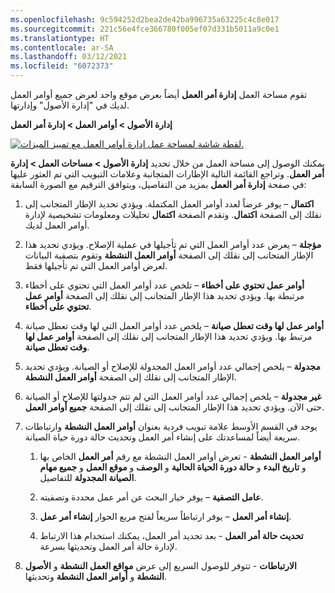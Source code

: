 ```yaml
---
ms.openlocfilehash: 9c594252d2bea2de42ba996735a63225c4c8e017
ms.sourcegitcommit: 221c56e4fce366780f005ef07d331b5011a9c0e1
ms.translationtype: HT
ms.contentlocale: ar-SA
ms.lasthandoff: 03/12/2021
ms.locfileid: "6072373"
---
```

تقوم مساحة العمل **إدارة أمر العمل** أيضاً بعرض موقع واحد لعرض جميع أوامر العمل لديك في "إدارة الأصول" وإدارتها. 

**إدارة الأصول > أوامر العمل > إدارة أمر العمل**

[![لقطة شاشة لمساحة عمل إدارة أوامر العمل مع تمييز الميزات.](../media/work-order-management-workspace.png)](../media/work-order-management-workspace.png#lightbox)
 
يمكنك الوصول إلى مساحة العمل من خلال تحديد **إدارة الأصول > مساحات العمل > إدارة أمر العمل**. وتراجع القائمة التالية الإطارات المتجانبة وعلامات التبويب التي تم العثور عليها في صفحة **إدارة أمر العمل** بمزيد من التفاصيل، ويتوافق الترقيم مع الصورة السابقة:

1.  **اكتمال** – يوفر عرضاً لعدد أوامر العمل المكتملة. ويؤدي تحديد الإطار المتجانب إلى نقلك إلى الصفحة **اكتمال**. وتقدم الصفحة **اكتمال** تحليلات ومعلومات تشخيصية لإدارة أوامر العمل لديك.
1.  **مؤجلة** – يعرض عدد أوامر العمل التي تم تأجيلها في عملية الإصلاح. ويؤدي تحديد هذا الإطار المتجانب إلى نقلك إلى الصفحة **أوامر العمل النشطة** وتقوم بتصفية البيانات لعرض أوامر العمل التي تم تأجيلها فقط.
1.  **أوامر عمل تحتوي على أخطاء** – تلخص عدد أوامر العمل التي تحتوي على أخطاء مرتبطة بها. ويؤدي تحديد هذا الإطار المتجانب إلى نقلك إلى الصفحة **أوامر عمل تحتوي على أخطاء**. 
1.  **أوامر عمل لها وقت تعطل صيانة** – يلخص عدد أوامر العمل التي لها وقت تعطل صيانة مرتبط بها. ويؤدي تحديد هذا الإطار المتجانب إلى نقلك إلى الصفحة **أوامر عمل لها وقت تعطل صيانة**.
1.  **مجدولة** – يلخص إجمالي عدد أوامر العمل المجدولة للإصلاح أو الصيانة. ويؤدي تحديد الإطار المتجانب إلى نقلك إلى الصفحة **أوامر العمل النشطة**.
1.  **غير مجدولة** – يلخص إجمالي عدد أوامر العمل التي لم تتم جدولتها للإصلاح أو الصيانة حتى الآن. ويؤدي تحديد هذا الإطار المتجانب إلى نقلك إلى الصفحة **جميع أوامر العمل**.
1.  يوجد في القسم الأوسط علامة تبويب فردية بعنوان **أوامر العمل النشطة** وارتباطات سريعة أيضاً لمساعدتك على إنشاء أمر العمل وتحديث حالة دورة حياة الصيانة.

    1. **أوامر العمل النشطة** - تعرض أوامر العمل النشطة مع رقم **أمر العمل** الخاص بها و **تاريخ البدء** و **حالة دورة الحياة الحالية** و **الوصف** و **موقع العمل** و **جميع مهام الصيانة المجدولة** للتفاصيل.

    1.  **عامل التصفية** – يوفر خيار البحث عن أمر عمل محددة وتصفيته.

    1.  **إنشاء أمر العمل** – يوفر ارتباطاً سريعاً لفتح مربع الحوار **إنشاء أمر عمل**. 

    1.  **تحديث حالة أمر العمل** - بعد تحديد أمر العمل، يمكنك استخدام هذا الارتباط لإدارة حالة أمر العمل وتحديثها بسرعة.

1.  **الارتباطات** - تتوفر للوصول السريع إلى عرض **مواقع العمل النشطة** و **الأصول النشطة** و **أوامر العمل النشطة** وتحديثها.